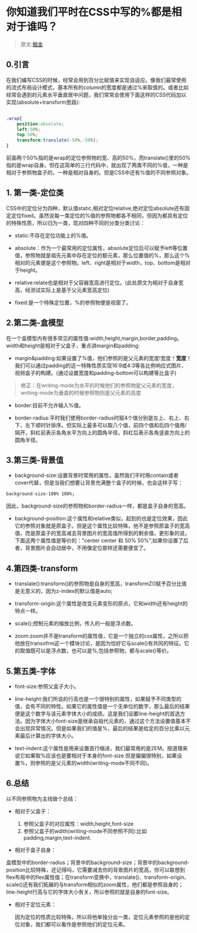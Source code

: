 # 你知道我们平时在CSS中写的%都是相对于谁吗？

> 原文:[掘金](https://juejin.im/post/5b0bc994f265da092918d421)

## 0.引言

在我们编写CSS的时候，经常会用到百分比赋值来实现自适应。像我们最常使用的流式布局设计模式，基本所有的column的宽度都是通过%来取值的。或者比如经常会遇到的元素水平垂直居中问题，我们常常会使用下面这样的CSS代码加以实现(absolute+transform思路):

```css

.wrap{
    position:absolute;
    left:50%;
    top:50%;
    transform:translate(-50%,-50%);
}

```

前面两个50%指的是wrap的定位参照物的宽、高的50%，而translate()里的50%指的是wrap自身。但在这简单的三行代码中，就出现了两类不同的%值，一种是相对于参照物盒子的，一种是相对自身的。但是CSS中还有%值的不同参照对象。

## 1. 第一类-定位类

CSS中的定位分为四种，默认值static,相对定位relative,绝对定位absolute还有固定定位fixed。虽然说每一类定位的%值的参照物都各不相同，但因为都具有定位的特殊性质，所以归为一类，现对四种不同的分类分类讨论：

- static:不存在定位功能上的%值。

- absolute：作为一个最常用的定位属性，absolute定位后可以赋予left等位置值，参照物就是祖先元素中存在定位的额元素，那么位置值的%，那么这个%相对的元素便是这个参照物。left、right是相对于width，top、bottom是相对于height。

- relative:relate也是相对于父容器宽高进行定位。(此处原文为相对于自身宽高，经测试实际上是基于父元素宽高定位)

- fixed:是一个特殊定位置，%的参照物便是视窗了。

## 2.第二类-盒模型

在一个盒模型内有很多常见的属性值:width,height,margin,border,padding。width和height是相对于父盒子，重点讲margin和padding:

- margin&padding:如果设置了%值，他们参照的是父元素的宽度!宽度！**宽度**！我们可以通过padding的这一特殊性质实现16:9或4:3等各比例响应式图片、视频盒子的构建。(通过设置宽度和padding-bottom可以构建等比盒子)

> 修正：在writing-mode为水平的时候他们的参照物是父元素的宽度，writing-mode为垂直的时候参照物则是父元素的高度

- border:目前不允许输入%值。

- border-radius:平时我们使用border-radius时赋4个值分别是左上、右上、右下、左下顺时针排序。但实际上最多可以取八个值，前四个值和后四个值用/隔开，斜杠前表示各角水平方向上的圆角半径，斜杠后表示各角竖直方向上的圆角半径。

## 3.第三类-背景值

- background-size:设置背景时常用的属性，虽然我们平时用contain或者cover代替，但是当我们想要让背景充满整个盒子的时候，也会这样子写：

```css
background-size:100% 100%;
```

因此，background-size的参照物和border-radius一样，都是盒子自身的宽高。

- background-position:这个属性和relative类似，起到的也是定位效果，因此它的参照对象就是原盒子。但是这个属性比较特殊，他不是参照原盒子的宽高值，而是原盒子的宽高减去背景图片的宽高值所得到的剩余值，更形象的说，下面这两个属性值是等价的："center center 和 50% 50%",如果你设置了后者，背景图片会自动居中，不用像定位那样还需要便宜了。

## 4.第四类-transform

- translate():transform()的参照物是自身的宽高，transformZ()赋予百分比值是无意义的，因为z-index的默认值是auto;

- transform-origin:这个属性是改变元素变形的原点，它和width还有height的特点一样。

- scale();控制元素的缩放比例，传入的一般是浮点数。

- zoom:zoom并不是transform的属性值，它是一个独立的css属性，之所以把他放在transofrm这一个模块讨论，是因为恰好它与scale()有共同的特征。它的取值既可以是浮点数，也可以是%,包括参照物，都与scale()等价。


## 5.第五类-字体

- font-size:参照父盒子大小。

- line-height:我们所说的行高也是一个很特别的属性，如果赋予不同类型的值，会有不同的特性。如果它的属性值是一个无单位的数字，那么最后的结果便是这个数字与该元素字体大小的成绩。这是我们设置line-height的首选方法。因为字体大小font-size是继承自祖代元素的，通过这个方法设置值基本不会出现异常情况。但是如果我们的值是%，最后的结果是给定的百分比乘以元素最后计算出的字体大小。

- text-indent:这个属性是用来设置首行缩进，我们最常用的是2EM。按道理来说它如果取%应该也是要相对于本身的font-size.但是偏偏很特别，如果设置%，则参照的是父元素的width(writing-mode不同不同)。

## 6.总结

以不同参照物为主线做个总结：

- 相对于父盒子：

    1. 参照父盒子的对应属性：width,height,font-size
    2. 参照父盒子的wdith(writing-mode不同参照不同):比如padding,margin,text-indent.

- 相对于盒子自身：

盒模型中的border-radius；背景中的background-size；背景中的background-position比较特殊，还记得吗，它需要减去你的背景图片的宽高，你可以联想到flex布局中的flex属性值；在transform变换中，translate()、transform-origin、scale()还有我们拓展的与transform相似的zoom属性，他们都是参照自身的；line-height行高与它的字体大小有关，所以参照的就是自身的font-size。

- 相对于定位元素：

    因为定位的性质比较特殊，所以将他单独分出一类，定位元素参照的是他的定位对象，我们都可以看作是参照他们的定位元素。